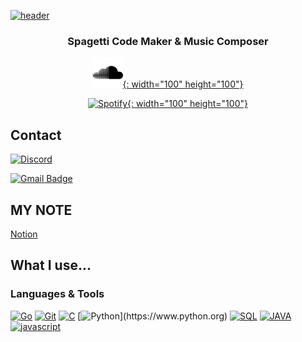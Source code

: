[![header](https://capsule-render.vercel.app/api?type=soft&color=auto&height=150&section=header&text=KiRist&fontSize=70&animation=twinkling)](https://www.github.com/KiRist-code)


<h3 align="center">Spagetti Code Maker & Music Composer</h3>

<div align="center">
 
 [![Soundcloud](/content/SoundCloud.svg){: width="100" height="100"}]()
 
 [![Spotify](/content/Spotify_logo.svg){: width="100" height="100"}]()
 
</div>

## Contact
[![Discord](https://discord.c99.nl/widget/theme-3/712196368630022195.png)](http://discord.com/users/712196368630022195)

[![Gmail Badge](https://img.shields.io/badge/Gmail-d14836?style=flat-square&logo=Gmail&logoColor=white&link=mailto:kmj57667@gmail.com)](mailto:kmj57667@gmail.com)

## MY NOTE

[Notion](https://kiristhome.notion.site/KiRist-s-Home-53acf8998c154c059919873a90f8d5e1)
 

## What I use...

### Languages & Tools
[![Go](https://img.shields.io/badge/Go-00ADD8.svg?&style=for-the-badge&logo=Go&logoColor=fff)]()
[![Git](https://img.shields.io/badge/-Git-F05032?style=for-the-badge&logo=Git&logoColor=fff)](https://git-scm.com)
[![C](https://img.shields.io/badge/C-A8B9CC?style=for-the-badge&logo=C&logoColor=white)]()
[![Python](https://img.shields.io/badge/Python-3766AB?style=for-the-badge&logo=Python&logoColor=white")](https://www.python.org)
[![SQL](https://img.shields.io/badge/SQL-4479A1?style=for-the-badge&logo=MySQL&logoColor=white)]()
[![JAVA](https://img.shields.io/badge/Java-007396?style=for-the-badge&logo=Java&logoColor=white)](https://java.com/ko/)
[![javascript](https://img.shields.io/badge/Javascript-F7DF1E?style=for-the-badge&logo=Javascript&logoColor=black)](https://www.javascript.com)

